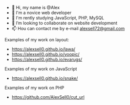 - 👋 Hi, my name is @Alex
- 👀 I'm a novice web developer
- 🌱 I'm rently studying JavaScript, PHP, MySQL 
- 💞️ I’m looking to collaborate on website development
- 📫 Нou can contact me by e-mail alexsell72@gmail.com

Examples of my work on layout:
- https://alexsell0.github.io/lawa/
- https://alexsell0.github.io/voopic/
- https://alexsell0.github.io/evarugs/

Examples of my work on JavaScript
- https://alexsell0.github.io/snake/

Examples of my work on PHP
- https://github.com/AlexSell0/cut_url
<!---
AlexSell0/AlexSell0 is a ✨ special ✨ repository because its `README.md` (this file) appears on your GitHub profile.
You can click the Preview link to take a look at your changes.
--->
